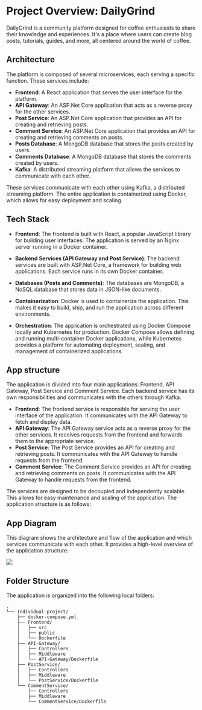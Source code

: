 # Project Overview: DailyGrind

DailyGrind is a community platform designed for coffee enthusiasts to share their knowledge and experiences. It's a place where users can create blog posts, tutorials, guides, and more, all centered around the world of coffee.

## Architecture

The platform is composed of several microservices, each serving a specific function. These services include:

- **Frontend**: A React application that serves the user interface for the platform.
- **API Gateway**: An ASP.Net Core application that acts as a reverse proxy for the other services.
- **Post Service**: An ASP.Net Core application that provides an API for creating and retrieving posts.
- **Comment Service**: An ASP.Net Core application that provides an API for creating and retrieving comments on posts.
- **Posts Database**: A MongoDB database that stores the posts created by users.
- **Comments Database**: A MongoDB database that stores the comments created by users.
- **Kafka**: A distributed streaming platform that allows the services to communicate with each other.

These services communicate with each other using Kafka, a distributed streaming platform. The entire application is containerized using Docker, which allows for easy deployment and scaling.

## Tech Stack

- **Frontend**: The frontend is built with React, a popular JavaScript library for building user interfaces. The application is served by an Nginx server running in a Docker container.

- **Backend Services (API Gateway and Post Service)**: The backend services are built with ASP.Net Core, a framework for building web applications. Each service runs in its own Docker container.

- **Databases (Posts and Comments)**: The databases are MongoDB, a NoSQL database that stores data in JSON-like documents.

- **Containerization**: Docker is used to containerize the application. This makes it easy to build, ship, and run the application across different environments.

- **Orchestration**: The application is orchestrated using Docker Compose locally and Kubernetes for production. Docker Compose allows defining and running multi-container Docker applications, while Kubernetes provides a platform for automating deployment, scaling, and management of containerized applications.

## App structure

The application is divided into four main applications: Frontend, API Gateway, Post Service and Comment Service. Each backend service has its own responsibilities and communicates with the others through Kafka.

- **Frontend**: The frontend service is responsible for serving the user interface of the application. It communicates with the API Gateway to fetch and display data.
- **API Gateway**: The API Gateway service acts as a reverse proxy for the other services. It receives requests from the frontend and forwards them to the appropriate service.
- **Post Service**: The Post Service provides an API for creating and retrieving posts. It communicates with the API Gateway to handle requests from the frontend.
- **Comment Service**: The Comment Service provides an API for creating and retrieving comments on posts. It communicates with the API Gateway to handle requests from the frontend.

The services are designed to be decoupled and independently scalable. This allows for easy maintenance and scaling of the application. The application structure is as follows:

## App Diagram

This diagram shows the architecture and flow of the application and which services communicate with each other. It provides a high-level overview of the application structure:

![](app-diagram.png)

## Folder Structure

The application is organized into the following local folders:

```
.
└── Individual-project/
    ├── docker-compose.yml
    ├── Frontend/
    │   ├── src
    │   ├── public
    │   └── Dockerfile
    ├── API-Gateway/
    │   ├── Controllers
    │   ├── Middleware
    │   └── API-Gateway/Dockerfile
    ├── PostService/
    │   ├── Controllers
    │   ├── Middleware
    │   └── PostService/Dockerfile
    └── CommentService/
        ├── Controllers
        ├── Middleware
        └── CommentService/Dockerfile
```